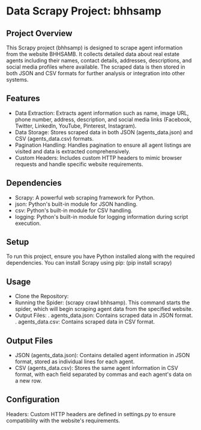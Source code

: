 # Data Scrapy Project: bhhsamp

## Project Overview
This Scrapy project (bhhsamp) is designed to scrape agent information from the website BHHSAMB. It collects detailed data about real estate agents including their names, contact details, addresses, descriptions, and social media profiles where available. The scraped data is then stored in both JSON and CSV formats for further analysis or integration into other systems.

## Features
- Data Extraction: Extracts agent information such as name, image URL, phone number, address, description, and social media links (Facebook, Twitter, LinkedIn, YouTube, Pinterest, Instagram).
- Data Storage: Stores scraped data in both JSON (agents_data.json) and CSV (agents_data.csv) formats.
- Pagination Handling: Handles pagination to ensure all agent listings are visited and data is extracted comprehensively.
- Custom Headers: Includes custom HTTP headers to mimic browser requests and handle specific website requirements.

## Dependencies
- Scrapy: A powerful web scraping framework for Python.
- json: Python's built-in module for JSON handling.
- csv: Python's built-in module for CSV handling.
- logging: Python's built-in module for logging information during script execution.

## Setup
To run this project, ensure you have Python installed along with the required dependencies. You can install Scrapy using pip: (pip install scrapy)

## Usage
- Clone the Repository:
- Running the Spider: (scrapy crawl bhhsamp). This command starts the spider, which will begin 
  scraping agent data from the specified website.
- Output Files: . agents_data.json: Contains scraped data in JSON format.
                . agents_data.csv: Contains scraped data in CSV format.

## Output Files
- JSON (agents_data.json): Contains detailed agent information in JSON format, stored as individual lines for each agent.
- CSV (agents_data.csv): Stores the same agent information in CSV format, with each field separated by commas and each agent's data on a new row.

## Configuration
Headers: Custom HTTP headers are defined in settings.py to ensure compatibility with the website's requirements.

